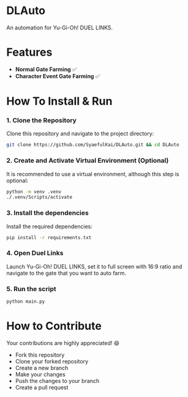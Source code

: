 # DLAuto
An automation for Yu-Gi-Oh! DUEL LINKS.

# Features
- **Normal Gate Farming** ✅  
- **Character Event Gate Farming** ✅  

# How To Install & Run
### 1. Clone the Repository
Clone this repository and navigate to the project directory:  
```bash
git clone https://github.com/SyaefulKai/DLAuto.git && cd DLAuto
```
### 2. Create and Activate Virtual Environment (Optional)
It is recommended to use a virtual environment, although this step is optional:
```bash
python -m venv .venv
./.venv/Scripts/activate
```
### 3. Install the dependencies
Install the required dependencies:
```bash
pip install -r requirements.txt
```
### 4. Open Duel Links
Launch Yu-Gi-Oh! DUEL LINKS, set it to full screen with 16:9 ratio and navigate to the gate that you want to auto farm.
### 5. Run the script
```bash
python main.py
```

# How to Contribute
Your contributions are highly appreciated! 😄
- Fork this repository
- Clone your forked repository
- Create a new branch
- Make your changes
- Push the changes to your branch
- Create a pull request
